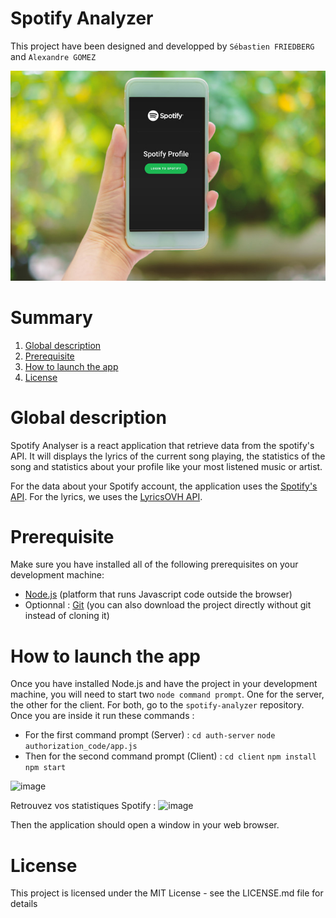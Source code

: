 # Spotify Analyzer

This project have been designed and developped by `Sébastien FRIEDBERG` and `Alexandre GOMEZ` 

![alt text](https://github.com/SebastienGt/spotify-analyzer/blob/master/spotify_portable.jpg?raw=true)


# Summary
1. [Global description](#Global)
2. [Prerequisite](#Prerequisite)
3. [How to launch the app](#How-to-launch-the-app)
4. [License](#LICENSE)

# Global description

Spotify Analyser is a react application that retrieve data from the spotify's API. It will displays the lyrics of the current song playing, the statistics of the song and statistics about your profile like your most listened music or artist.

For the data about your Spotify account, the application uses the [Spotify's API](https://developer.spotify.com/documentation/web-api/). For the lyrics, we uses the [LyricsOVH API](https://lyricsovh.docs.apiary.io/).


# Prerequisite

Make sure you have installed all of the following prerequisites on your development machine:
* [Node.js](https://nodejs.org/en/) (platform that runs Javascript code outside the browser)
* Optionnal : [Git](https://git-scm.com/downloads) (you can also download the project directly without git instead of cloning it)


# How to launch the app

Once you have installed Node.js and have the project in your development machine, you will need to start two `node command prompt`. One for the server, the other for the client. For both, go to the `spotify-analyzer` repository. Once you are inside it run these commands :
* For the first command prompt (Server) : 
`cd auth-server`
`node authorization_code/app.js`
* Then for the second command prompt (Client) : 
`cd client`
`npm install`
`npm start`

![image](https://github.com/SebastienGt/spotify-companion/assets/37266642/88e3b273-7579-45db-8468-113c3ae348b0)

Retrouvez vos statistiques Spotify :
![image](https://github.com/SebastienGt/spotify-companion/assets/37266642/7a397d7e-d9f4-454a-be54-15d68270e426)


Then the application should open a window in your web browser.

# License
This project is licensed under the MIT License - see the LICENSE.md file for details
